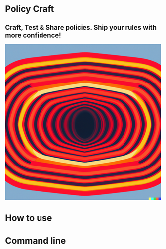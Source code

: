 # Policy Craft

## Craft, Test & Share policies. Ship your rules with more confidence!

![](./assets/craft-policy.png)

# How to use

# Command line
